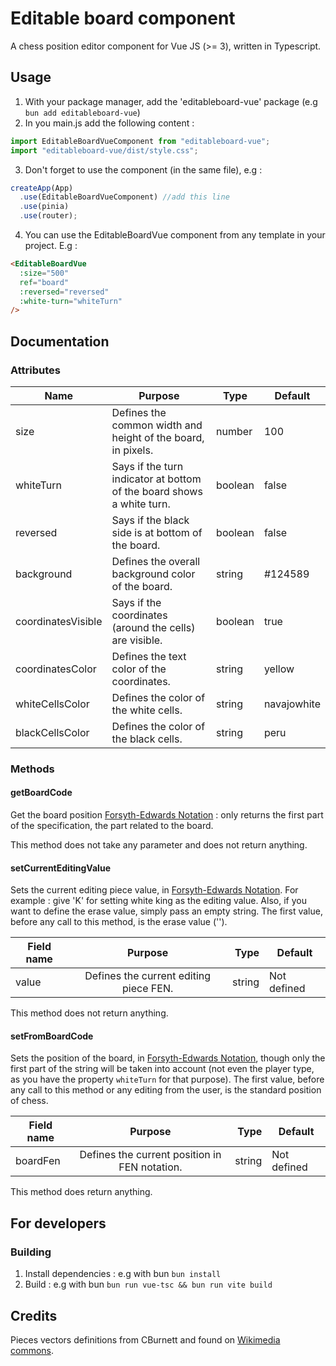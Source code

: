 # Editable board component

A chess position editor component for Vue JS (>= 3), written in Typescript.

## Usage

1. With your package manager, add the 'editableboard-vue' package (e.g `bun add editableboard-vue`)
2. In you main.js add the following content :

```js
import EditableBoardVueComponent from "editableboard-vue";
import "editableboard-vue/dist/style.css";
```

3. Don't forget to use the component (in the same file), e.g :

```js
createApp(App)
  .use(EditableBoardVueComponent) //add this line
  .use(pinia)
  .use(router);
```

4. You can use the EditableBoardVue component from any template in your project. E.g :

```html
<EditableBoardVue
  :size="500"
  ref="board"
  :reversed="reversed"
  :white-turn="whiteTurn"
/>
```

## Documentation

### Attributes

| Name               | Purpose                                                                                                                  | Type    | Default     |
| ------------------ | ------------------------------------------------------------------------------------------------------------------------ | ------- | ----------- |
| size               | Defines the common width and height of the board, in pixels.                                                             | number  | 100         |
| whiteTurn           | Says if the turn indicator at bottom of the board shows  a white turn.                                                                        | boolean | false       |
| reversed           | Says if the black side is at bottom of the board.                                                                        | boolean | false       |
| background         | Defines the overall background color of the board.                                                                       | string  | #124589     |
| coordinatesVisible | Says if the coordinates (around the cells) are visible.                                                                  | boolean | true        |
| coordinatesColor   | Defines the text color of the coordinates.                                                                               | string  | yellow      |
| whiteCellsColor    | Defines the color of the white cells.                                                                                    | string  | navajowhite |
| blackCellsColor    | Defines the color of the black cells.                                                                                    | string  | peru        |

### Methods

#### getBoardCode

Get the board position [Forsyth-Edwards Notation](https://en.wikipedia.org/wiki/Forsyth%E2%80%93Edwards_Notation) : only returns the first part of the specification, the part related to the board.

This method does not take any parameter and does not return anything.

#### setCurrentEditingValue

Sets the current editing piece value, in [Forsyth-Edwards Notation](https://en.wikipedia.org/wiki/Forsyth%E2%80%93Edwards_Notation). For example : give 'K' for setting white king as the editing value. Also, if you want to define the erase value, simply pass an empty string.
The first value, before any call to this method, is the erase value ('').

| Field name |             Purpose                    |   Type | Default     |
|------------|:--------------------------------------:|-------:|-------------|
| value      | Defines the current editing piece FEN. | string | Not defined |

This method does not return anything.

#### setFromBoardCode

Sets the position of the board, in [Forsyth-Edwards Notation](https://en.wikipedia.org/wiki/Forsyth%E2%80%93Edwards_Notation), though only the first part of the string will be taken into account (not even the player type, as you have the property `whiteTurn` for that purpose).
The first value, before any call to this method or any editing from the user, is the standard position of chess.

| Field name    |             Purpose                           |   Type | Default     |
|---------------|:---------------------------------------------:|-------:|-------------|
| boardFen      | Defines the current position in FEN notation. | string | Not defined |

This method does return anything.

## For developers

### Building

1. Install dependencies : e.g with bun `bun install`
2. Build : e.g with bun `bun run vue-tsc && bun run vite build`

## Credits

Pieces vectors definitions from CBurnett and found on [Wikimedia commons](https://commons.wikimedia.org/wiki/Category:SVG_chess_pieces).
